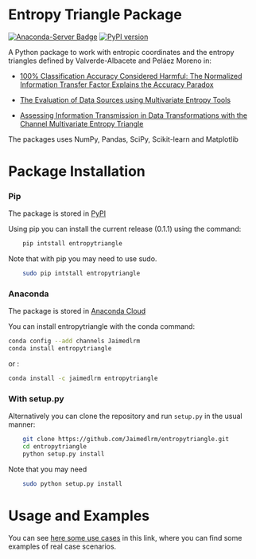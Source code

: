 # Entropy Triangle Package
[![Anaconda-Server Badge](https://anaconda.org/jaimedlrm/entropytriangle/badges/installer/conda.svg)](https://conda.anaconda.org/jaimedlrm)
[![PyPI version](https://badge.fury.io/py/entropytriangle.svg)](https://badge.fury.io/py/entropytriangle)

A Python package to work with entropic coordinates and the entropy triangles defined by Valverde-Albacete and Peláez Moreno in: 

- [100% Classification Accuracy Considered Harmful: The Normalized Information Transfer Factor Explains the Accuracy Paradox](https://www.researchgate.net/publication/259743406_100_Classification_Accuracy_Considered_Harmful_The_Normalized_Information_Transfer_Factor_Explains_the_Accuracy_Paradox)

- [The Evaluation of Data Sources using Multivariate Entropy Tools](https://www.researchgate.net/publication/313460913_The_Evaluation_of_Data_Sources_using_Multivariate_Entropy_Tools)

- [Assessing Information Transmission in Data Transformations with the Channel Multivariate Entropy Triangle](https://www.researchgate.net/publication/326023467_Assessing_Information_Transmission_in_Data_Transformations_with_the_Channel_Multivariate_Entropy_Triangle)

The packages uses NumPy, Pandas, SciPy, Scikit-learn and Matplotlib


# Package Installation


### Pip

The package is stored in [PyPI](https://pypi.org/project/entropytriangle/)

Using pip you can install the current release (0.1.1) using the command:

```bash
    pip intstall entropytriangle
```

Note that with pip you may need to use sudo. 

```bash
    sudo pip intstall entropytriangle
```

### Anaconda

The package is stored in [Anaconda Cloud](https://anaconda.org/jaimedlrm/entropytriangle)

You can install entropytriangle with the conda command:

```bash
conda config --add channels Jaimedlrm
conda install entropytriangle
```
or :

```bash
conda install -c jaimedlrm entropytriangle
```

### With setup.py

Alternatively you can clone the repository and run `setup.py` in the usual manner:

```bash
    git clone https://github.com/Jaimedlrm/entropytriangle.git
    cd entropytriangle
    python setup.py install
```

Note that you may need

```bash
    sudo python setup.py install
```

# Usage and Examples

You can see [here some use cases](vignettes/) in this link, where you can find some examples of real case scenarios.
